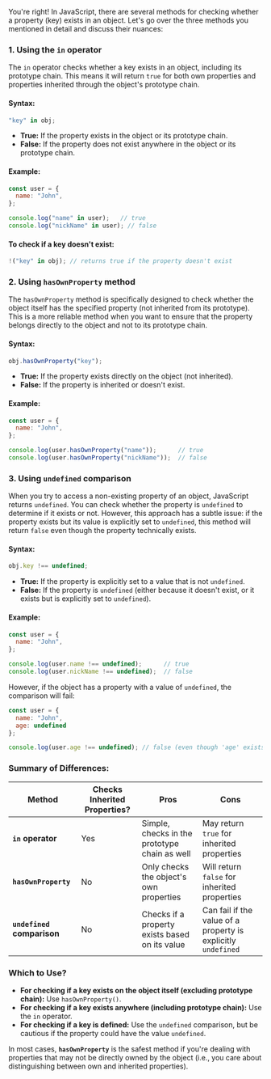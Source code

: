 You're right! In JavaScript, there are several methods for checking whether a property (key) exists in an object. Let's go over the three methods you mentioned in detail and discuss their nuances:

### **1. Using the `in` operator**
The `in` operator checks whether a key exists in an object, including its prototype chain. This means it will return `true` for both own properties and properties inherited through the object's prototype chain.

#### Syntax:
```javascript
"key" in obj;
```

- **True:** If the property exists in the object or its prototype chain.
- **False:** If the property does not exist anywhere in the object or its prototype chain.

#### Example:
```javascript
const user = {
  name: "John",
};

console.log("name" in user);   // true
console.log("nickName" in user); // false
```

#### To check if a key doesn't exist:
```javascript
!("key" in obj); // returns true if the property doesn't exist
```

### **2. Using `hasOwnProperty` method**
The `hasOwnProperty` method is specifically designed to check whether the object itself has the specified property (not inherited from its prototype). This is a more reliable method when you want to ensure that the property belongs directly to the object and not to its prototype chain.

#### Syntax:
```javascript
obj.hasOwnProperty("key");
```

- **True:** If the property exists directly on the object (not inherited).
- **False:** If the property is inherited or doesn't exist.

#### Example:
```javascript
const user = {
  name: "John",
};

console.log(user.hasOwnProperty("name"));      // true
console.log(user.hasOwnProperty("nickName"));  // false
```

### **3. Using `undefined` comparison**
When you try to access a non-existing property of an object, JavaScript returns `undefined`. You can check whether the property is `undefined` to determine if it exists or not. However, this approach has a subtle issue: if the property exists but its value is explicitly set to `undefined`, this method will return `false` even though the property technically exists.

#### Syntax:
```javascript
obj.key !== undefined;
```

- **True:** If the property is explicitly set to a value that is not `undefined`.
- **False:** If the property is `undefined` (either because it doesn't exist, or it exists but is explicitly set to `undefined`).

#### Example:
```javascript
const user = {
  name: "John",
};

console.log(user.name !== undefined);      // true
console.log(user.nickName !== undefined);  // false
```

However, if the object has a property with a value of `undefined`, the comparison will fail:
```javascript
const user = {
  name: "John",
  age: undefined
};

console.log(user.age !== undefined); // false (even though 'age' exists in the object)
```

### **Summary of Differences**:

| Method                      | Checks Inherited Properties? | Pros                                                       | Cons                                                     |
|-----------------------------|------------------------------|------------------------------------------------------------|----------------------------------------------------------|
| **`in` operator**            | Yes                          | Simple, checks in the prototype chain as well               | May return `true` for inherited properties               |
| **`hasOwnProperty`**         | No                           | Only checks the object's own properties                    | Will return `false` for inherited properties             |
| **`undefined` comparison**   | No                           | Checks if a property exists based on its value              | Can fail if the value of a property is explicitly `undefined` |

### **Which to Use?**

- **For checking if a key exists on the object itself (excluding prototype chain):** Use `hasOwnProperty()`.
- **For checking if a key exists anywhere (including prototype chain):** Use the `in` operator.
- **For checking if a key is defined:** Use the `undefined` comparison, but be cautious if the property could have the value `undefined`.

In most cases, **`hasOwnProperty`** is the safest method if you're dealing with properties that may not be directly owned by the object (i.e., you care about distinguishing between own and inherited properties).